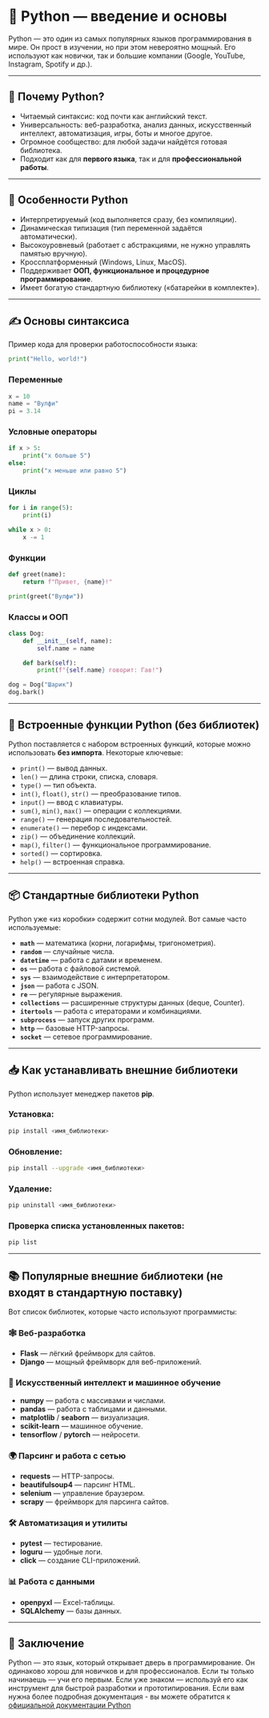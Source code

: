 # 🐍 Python — введение и основы

Python — это один из самых популярных языков программирования в мире. Он прост в изучении, но при этом невероятно мощный. Его используют как новички, так и большие компании (Google, YouTube, Instagram, Spotify и др.).

---

## 📖 Почему Python?

- Читаемый синтаксис: код почти как английский текст.
- Универсальность: веб-разработка, анализ данных, искусственный интеллект, автоматизация, игры, боты и многое другое.
- Огромное сообщество: для любой задачи найдётся готовая библиотека.
- Подходит как для **первого языка**, так и для **профессиональной работы**.

---

## 🧩 Особенности Python

- Интерпретируемый (код выполняется сразу, без компиляции).
- Динамическая типизация (тип переменной задаётся автоматически).
- Высокоуровневый (работает с абстракциями, не нужно управлять памятью вручную).
- Кроссплатформенный (Windows, Linux, MacOS).
- Поддерживает **ООП, функциональное и процедурное программирование**.
- Имеет богатую стандартную библиотеку («батарейки в комплекте»).

---

## ✍️ Основы синтаксиса

Пример кода для проверки работоспособности языка:

```python
print("Hello, world!")
```

### Переменные

```python
x = 10
name = "Вулфи"
pi = 3.14
```

### Условные операторы

```python
if x > 5:
    print("x больше 5")
else:
    print("x меньше или равно 5")
```

### Циклы

```python
for i in range(5):
    print(i)

while x > 0:
    x -= 1
```

### Функции

```python
def greet(name):
    return f"Привет, {name}!"

print(greet("Вулфи"))
```

### Классы и ООП

```python
class Dog:
    def __init__(self, name):
        self.name = name

    def bark(self):
        print(f"{self.name} говорит: Гав!")

dog = Dog("Шарик")
dog.bark()
```

---

## 🔧 Встроенные функции Python (без библиотек)

Python поставляется с набором встроенных функций, которые можно использовать **без импорта**.
Некоторые ключевые:

- `print()` — вывод данных.
- `len()` — длина строки, списка, словаря.
- `type()` — тип объекта.
- `int()`, `float()`, `str()` — преобразование типов.
- `input()` — ввод с клавиатуры.
- `sum()`, `min()`, `max()` — операции с коллекциями.
- `range()` — генерация последовательностей.
- `enumerate()` — перебор с индексами.
- `zip()` — объединение коллекций.
- `map()`, `filter()` — функциональное программирование.
- `sorted()` — сортировка.
- `help()` — встроенная справка.

---

## 📦 Стандартные библиотеки Python

Python уже «из коробки» содержит сотни модулей. Вот самые часто используемые:

- **`math`** — математика (корни, логарифмы, тригонометрия).
- **`random`** — случайные числа.
- **`datetime`** — работа с датами и временем.
- **`os`** — работа с файловой системой.
- **`sys`** — взаимодействие с интерпретатором.
- **`json`** — работа с JSON.
- **`re`** — регулярные выражения.
- **`collections`** — расширенные структуры данных (deque, Counter).
- **`itertools`** — работа с итераторами и комбинациями.
- **`subprocess`** — запуск других программ.
- **`http`** — базовые HTTP-запросы.
- **`socket`** — сетевое программирование.

---

## 📥 Как устанавливать внешние библиотеки

Python использует менеджер пакетов **pip**.

### Установка:

```bash
pip install <имя_библиотеки>
```

### Обновление:

```bash
pip install --upgrade <имя_библиотеки>
```

### Удаление:

```bash
pip uninstall <имя_библиотеки>
```

### Проверка списка установленных пакетов:

```bash
pip list
```

---

## 📚 Популярные внешние библиотеки (не входят в стандартную поставку)

Вот список библиотек, которые часто используют программисты:

### 🕸️ Веб-разработка

- **Flask** — лёгкий фреймворк для сайтов.
- **Django** — мощный фреймворк для веб-приложений.

### 🤖 Искусственный интеллект и машинное обучение

- **numpy** — работа с массивами и числами.
- **pandas** — работа с таблицами и данными.
- **matplotlib** / **seaborn** — визуализация.
- **scikit-learn** — машинное обучение.
- **tensorflow** / **pytorch** — нейросети.

### 🌍 Парсинг и работа с сетью

- **requests** — HTTP-запросы.
- **beautifulsoup4** — парсинг HTML.
- **selenium** — управление браузером.
- **scrapy** — фреймворк для парсинга сайтов.

### 🛠️ Автоматизация и утилиты

- **pytest** — тестирование.
- **loguru** — удобные логи.
- **click** — создание CLI-приложений.

### 📊 Работа с данными

- **openpyxl** — Excel-таблицы.
- **SQLAlchemy** — базы данных.

---

## 🚀 Заключение

Python — это язык, который открывает дверь в программирование. Он одинаково хорош для новичков и для профессионалов.
Если ты только начинаешь — учи его первым. Если уже знаком — используй его как инструмент для быстрой разработки и прототипирования.
Если вам нужна более подробная документация - вы можете обратится к [официальной документации Python](https://docs.python.org/3.12/library/functions.html)
